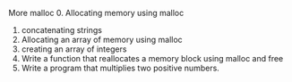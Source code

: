 More malloc
0. Allocating memory using malloc
1. concatenating strings
2. Allocating an array of memory using malloc
3. creating an array of integers
4. Write a function that reallocates a memory block using malloc and free
5. Write a program that multiplies two positive numbers.
